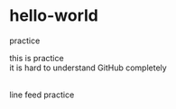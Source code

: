 # hello-world
practice

this is practice <br>
it is hard to understand GitHub completely <br>

<br>
line feed practice
